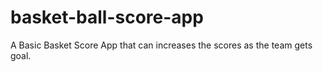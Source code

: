 # basket-ball-score-app
A Basic Basket Score App that can increases the scores as the team gets goal.
